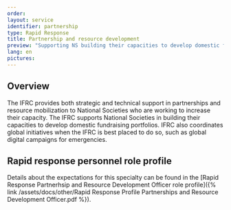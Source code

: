 ```yaml
---
order: 
layout: service
identifier: partnership
type: Rapid Response
title: Partnership and resource development
preview: "Supporting NS building their capacities to develop domestic fundraising portfolios, and also coordinating global initiatives when best placed to do so."
lang: en
pictures: 
---
```


## Overview

The IFRC provides both strategic and technical support in partnerships and resource mobilization to National Societies who are working to increase their capacity. The IFRC supports National Societies in building their capacities to develop domestic fundraising portfolios. IFRC also coordinates global initiatives when the IFRC is best placed to do so, such as global digital campaigns for emergencies.

## Rapid response personnel role profile

Details about the expectations for this specialty can be found in the [Rapid Response Partnerhsip and Resource Development Officer role profile]({% link /assets/docs/other/Rapid Response Profile Partnerships and Resource Development Officer.pdf %}).
